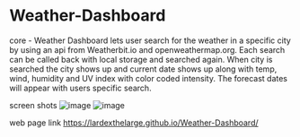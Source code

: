 # Weather-Dashboard

core - Weather Dashboard lets user search for
the weather in a specific city by using an api
from Weatherbit.io and openweathermap.org. Each search can
be called back with local storage and searched again.
When city is searched the city shows up and
current date shows up along with temp, wind, humidity
and UV index with color coded intensity. The forecast dates will
appear with users specific search.

screen shots
![image](https://user-images.githubusercontent.com/100447639/185710594-0059f4ee-3907-430d-8325-edb7ff50c591.png)
![image](https://user-images.githubusercontent.com/100447639/185710902-8bbd317c-ae6e-4cde-8485-fdb66731c4ba.png)

web page link
https://lardexthelarge.github.io/Weather-Dashboard/

